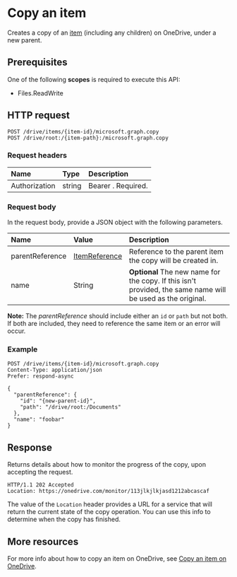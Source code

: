 # Copy an item

Creates a copy of an [item](resources/driveitem.md) (including any children) on OneDrive, under a new parent.

## Prerequisites
One of the following **scopes** is required to execute this API:

  * Files.ReadWrite

## HTTP request

<!-- { "blockType": "ignored" } -->
```
POST /drive/items/{item-id}/microsoft.graph.copy
POST /drive/root:/{item-path}:/microsoft.graph.copy
```

### Request headers
| Name       | Type | Description|
|:---------------|:--------|:----------|
| Authorization  | string  | Bearer <token>. Required. |


### Request body
In the request body, provide a JSON object with the following parameters.


| Name              | Value                                            | Description                                                                                        |
|:------------------|:-------------------------------------------------|:---------------------------------------------------------------------------------------------------|
| parentReference | [ItemReference](resources/itemreference.md) | Reference to the parent item the copy will be created in.                                          |
| name            | String                                         | **Optional** The new name for the copy. If this isn't provided, the same name will be used as the original. |

**Note:** The _parentReference_ should include either an `id` or `path` but not
both. If both are included, they need to reference the same item or an error
will occur.

### Example

<!-- { "blockType": "request", "name": "copy-item" } -->
```http
POST /drive/items/{item-id}/microsoft.graph.copy
Content-Type: application/json
Prefer: respond-async

{
  "parentReference": {
    "id": "{new-parent-id}",
    "path": "/drive/root:/Documents"
  },
  "name": "foobar"
}
```

## Response

Returns details about how to monitor the progress of the copy, upon accepting the request.

<!-- { "blockType": "response" } -->
```http
HTTP/1.1 202 Accepted
Location: https://onedrive.com/monitor/113jlkjlkjasd1212abcascaf
```

The value of the `Location` header provides a URL for a service that will return
the current state of the copy operation. You can use this info to determine when the copy has finished.


## More resources

For more info about how to copy an item on OneDrive, see [Copy an item on OneDrive](https://dev.onedrive.com/items/copy.htm).

<!-- uuid: 8fcb5dbc-d5aa-4681-8e31-b001d5168d79
2015-10-25 14:57:30 UTC -->
<!-- {
  "type": "#page.annotation",
  "description": "item: copy",
  "keywords": "",
  "section": "documentation",
  "tocPath": ""
} -->
